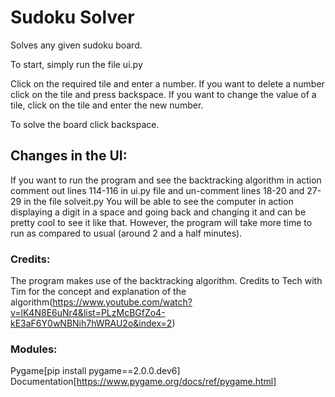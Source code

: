 # Sudoku Solver
Solves any given sudoku board. 

To start, simply run the file ui.py

Click on the required tile and enter a number. If you want to delete a number click on the tile and press backspace. If you want to change the
value of a tile, click on the tile and enter the new number.

To solve the board click backspace.

## Changes in the UI: 
If you want to run the program and see the backtracking algorithm in action comment out lines 114-116 in ui.py file and un-comment lines 18-20 and 27-29 in the file
solveit.py
You will be able to see the computer in action displaying a digit in a space and going back and changing it and can be pretty cool to see it like that. However,
the program will take more time to run as compared to usual (around 2 and a half minutes).


### Credits:
The program makes use of the backtracking algorithm. Credits to Tech with Tim for the concept and explanation of the algorithm(https://www.youtube.com/watch?v=lK4N8E6uNr4&list=PLzMcBGfZo4-kE3aF6Y0wNBNih7hWRAU2o&index=2)

### Modules:
Pygame[pip install pygame==2.0.0.dev6]
Documentation[https://www.pygame.org/docs/ref/pygame.html]
              



